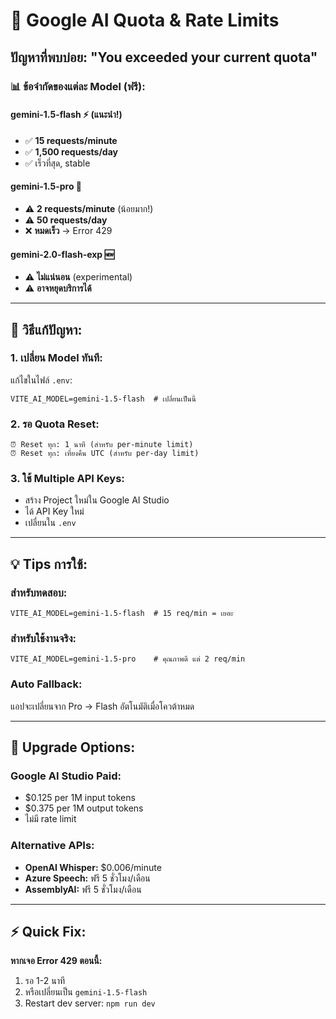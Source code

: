 # 🚨 Google AI Quota & Rate Limits

## ปัญหาที่พบบ่อย: "You exceeded your current quota"

### 📊 **ข้อจำกัดของแต่ละ Model (ฟรี):**

#### **gemini-1.5-flash** ⚡ (แนะนำ!)
- ✅ **15 requests/minute**
- ✅ **1,500 requests/day**
- ✅ เร็วที่สุด, stable

#### **gemini-1.5-pro** 🚀
- ⚠️ **2 requests/minute** (น้อยมาก!)
- ⚠️ **50 requests/day**
- ❌ **หมดเร็ว** → Error 429

#### **gemini-2.0-flash-exp** 🆕
- ⚠️ **ไม่แน่นอน** (experimental)
- ⚠️ **อาจหยุดบริการได้**

---

## 🔧 **วิธีแก้ปัญหา:**

### **1. เปลี่ยน Model ทันที:**
แก้ไขในไฟล์ `.env`:
```env
VITE_AI_MODEL=gemini-1.5-flash  # เปลี่ยนเป็นนี้
```

### **2. รอ Quota Reset:**
```
⏰ Reset ทุก: 1 นาที (สำหรับ per-minute limit)
⏰ Reset ทุก: เที่ยงคืน UTC (สำหรับ per-day limit)
```

### **3. ใช้ Multiple API Keys:**
- สร้าง Project ใหม่ใน Google AI Studio
- ได้ API Key ใหม่
- เปลี่ยนใน `.env`

---

## 💡 **Tips การใช้:**

### **สำหรับทดสอบ:**
```env
VITE_AI_MODEL=gemini-1.5-flash  # 15 req/min = เยอะ
```

### **สำหรับใช้งานจริง:**
```env
VITE_AI_MODEL=gemini-1.5-pro    # คุณภาพดี แต่ 2 req/min
```

### **Auto Fallback:**
แอปจะเปลี่ยนจาก Pro → Flash อัตโนมัติเมื่อโควต้าหมด

---

## 🚀 **Upgrade Options:**

### **Google AI Studio Paid:**
- $0.125 per 1M input tokens
- $0.375 per 1M output tokens
- ไม่มี rate limit

### **Alternative APIs:**
- **OpenAI Whisper:** $0.006/minute
- **Azure Speech:** ฟรี 5 ชั่วโมง/เดือน
- **AssemblyAI:** ฟรี 5 ชั่วโมง/เดือน

---

## ⚡ **Quick Fix:**

**หากเจอ Error 429 ตอนนี้:**
1. รอ 1-2 นาที
2. หรือเปลี่ยนเป็น `gemini-1.5-flash`
3. Restart dev server: `npm run dev`
